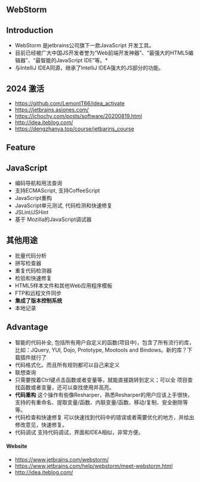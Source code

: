 ## WebStorm

## Introduction
* WebStorm 是jetbrains公司旗下一款JavaScript 开发工具。
* 目前已经被广大中国JS开发者誉为“Web前端开发神器”、“最强大的HTML5编辑器”、“最智能的JavaScript IDE”等。* 
* 与IntelliJ IDEA同源，继承了IntelliJ IDEA强大的JS部分的功能。

## 2024 激活

* https://github.com/LemonIT66/idea_activate
* https://jetbrains.asiones.com/
* https://ichochy.com/posts/software/20200819.html
* http://idea.iteblog.com/
* https://dengzhanya.top/course/jetbarins_course

## Feature

## JavaScript
* 编码导航和用法查询
* 支持ECMAScript, 支持CoffeeScript
* JavaScript重构
* JavaScript单元测试, 代码检测和快速修复
* JSLint/JSHint
* 基于 Mozilla的JavaScript调试器

## 其他用途
* 批量代码分析
* 拼写检查器
* 重复代码检测器
* 检验和快速修复
* HTML5样本文件和其他Web应用程序模板
* FTP和远程文件同步
* **集成了版本控制系统**
* 本地记录

## Advantage
* 智能的代码补全, 包括所有用户自定义的函数(项目中)，包含了所有流行的库，比如：JQuery, YUI, Dojo, Prototype, Mootools and Bindows。新的库？下载插件就行了
* 代码格式化。而且所有规则都可以自己来定义
* 联想查询
* 只需要按着Ctrl键点击函数或者变量等，就能直接跳转到定义；可以全 项目查找函数或者变量，还可以查找使用并高亮。
* **代码重构** 这个操作有些像Resharper，熟悉Resharper的用户应该上手很快，支持的有重命名、提取变量/函数、内联变量/函数、移动/复制、安全删除等等。
* 代码检查和快速修复 可以快速找到代码中的错误或者需要优化的地方，并给出修改意见，快速修复。
* 代码调试 支持代码调试，界面和IDEA相似，非常方便。

#### Website
* https://www.jetbrains.com/webstorm/
* https://www.jetbrains.com/help/webstorm/meet-webstorm.html
* http://idea.iteblog.com/

